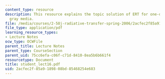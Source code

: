 ```yaml
---
content_type: resource
description: This resource explains the topic solution of ERT for one-dimensional
  gray media.
file: /media/courses/2-58j-radiative-transfer-spring-2006/2acfec2f85a9189808bd85468254e683_student_lect16.pdf
file_type: application/pdf
learning_resource_types:
- Lecture Notes
ocw_type: OCWFile
parent_title: Lecture Notes
parent_type: CourseSection
parent_uid: 75cc6efa-c06f-c71d-8410-8ea5b6b661f4
resourcetype: Document
title: student_lect16.pdf
uid: 2acfec2f-85a9-1898-08bd-85468254e683
---
```

